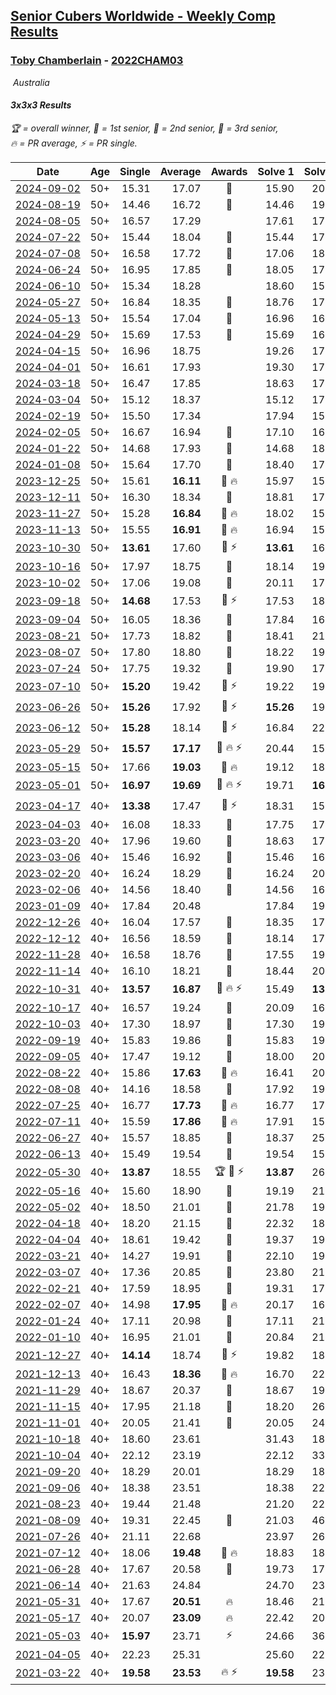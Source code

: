 <style>table {white-space: nowrap;}</style>
<link rel="stylesheet" type="text/css" href="/scw-comp/css/flags.css" />

## [Senior Cubers Worldwide - Weekly Comp Results](/scw-comp/results/)
### [Toby Chamberlain](README.md) - [2022CHAM03](https://www.worldcubeassociation.org/persons/2022CHAM03?event=333)

<i class="flag flag-AU" />&nbsp;Australia

#### 3x3x3 Results

<span style="white-space: nowrap;">🏆 = overall winner</span>, <span style="white-space: nowrap;">🥇 = 1st senior</span>, <span style="white-space: nowrap;">🥈 = 2nd senior</span>, <span style="white-space: nowrap;">🥉 = 3rd senior</span>, <span style="white-space: nowrap;">🔥 = PR average</span>, <span style="white-space: nowrap;">⚡ = PR single</span>.

| Date | Age | Single | Average | Awards | Solve 1 | Solve 2 | Solve 3 | Solve 4 | Solve 5 | Video |
| :--: | :--: | --: | --: | :--: | --: | --: | --: | --: | --: | :-- |
| [2024-09-02](../../results/2024-09-02/333.md) | 50+ | 15.31 | 17.07 | 🥉 | 15.90 | 20.12 | 15.31 | 19.00 | 16.30 | [Desktop](https://www.facebook.com/events/536643418925945/permalink/545612888028998) / [Mobile](https://m.facebook.com/events/536643418925945?view=permalink&id=545612888028998) |
| [2024-08-19](../../results/2024-08-19/333.md) | 50+ | 14.46 | 16.72 | 🥉 | 14.46 | 19.40 | 23.55 | 15.75 | 15.02 | [Desktop](https://www.facebook.com/events/1156782986175552/permalink/1162992655554585) / [Mobile](https://m.facebook.com/events/1156782986175552?view=permalink&id=1162992655554585) |
| [2024-08-05](../../results/2024-08-05/333.md) | 50+ | 16.57 | 17.29 |  | 17.61 | 17.02 | 16.57 | 17.24 | DNF | [Desktop](https://www.facebook.com/events/1659713531529180/permalink/1668642133969653) / [Mobile](https://m.facebook.com/events/1659713531529180?view=permalink&id=1668642133969653) |
| [2024-07-22](../../results/2024-07-22/333.md) | 50+ | 15.44 | 18.04 | 🥉 | 15.44 | 17.82 | 17.23 | 19.07 | 20.24 | [Desktop](https://www.facebook.com/events/909767637577126/permalink/918454153375141) / [Mobile](https://m.facebook.com/events/909767637577126?view=permalink&id=918454153375141) |
| [2024-07-08](../../results/2024-07-08/333.md) | 50+ | 16.58 | 17.72 | 🥈 | 17.06 | 18.12 | 17.99 | 16.58 | 21.90 | [Desktop](https://www.facebook.com/events/821748909640871/permalink/828103145672114) / [Mobile](https://m.facebook.com/events/821748909640871?view=permalink&id=828103145672114) |
| [2024-06-24](../../results/2024-06-24/333.md) | 50+ | 16.95 | 17.85 | 🥉 | 18.05 | 17.72 | 17.79 | 16.95 | 24.07 | [Desktop](https://www.facebook.com/520891933/videos/1183980862811646) / [Mobile](https://m.facebook.com/520891933/videos/1183980862811646) |
| [2024-06-10](../../results/2024-06-10/333.md) | 50+ | 15.34 | 18.28 |  | 18.60 | 15.34 | 17.11 | 19.12 | 19.64 | [Desktop](https://www.facebook.com/events/1031082051776253/permalink/1037817347769390) / [Mobile](https://m.facebook.com/events/1031082051776253?view=permalink&id=1037817347769390) |
| [2024-05-27](../../results/2024-05-27/333.md) | 50+ | 16.84 | 18.35 | 🥉 | 18.76 | 17.53 | 18.75 | 21.33 | 16.84 | [Desktop](https://www.facebook.com/events/838099921518555/permalink/846199237375290) / [Mobile](https://m.facebook.com/events/838099921518555?view=permalink&id=846199237375290) |
| [2024-05-13](../../results/2024-05-13/333.md) | 50+ | 15.54 | 17.04 | 🥈 | 16.96 | 16.96 | 17.21 | 15.54 | 18.06 | [Desktop](https://www.facebook.com/events/800074235387553/permalink/808157544579222) / [Mobile](https://m.facebook.com/events/800074235387553?view=permalink&id=808157544579222) |
| [2024-04-29](../../results/2024-04-29/333.md) | 50+ | 15.69 | 17.53 | 🥈 | 15.69 | 16.57 | 25.52 | 16.19 | 19.82 | [Desktop](https://www.facebook.com/events/728652622517739/permalink/736053625110972) / [Mobile](https://m.facebook.com/events/728652622517739?view=permalink&id=736053625110972) |
| [2024-04-15](../../results/2024-04-15/333.md) | 50+ | 16.96 | 18.75 |  | 19.26 | 17.97 | 16.96 | 19.20 | 19.08 | [Desktop](https://www.facebook.com/events/288128664385253/permalink/303341229530663) / [Mobile](https://m.facebook.com/events/288128664385253?view=permalink&id=303341229530663) |
| [2024-04-01](../../results/2024-04-01/333.md) | 50+ | 16.61 | 17.93 |  | 19.30 | 17.48 | 17.02 | 16.61 | 21.61 | [Desktop](https://www.facebook.com/events/399816879472850/permalink/406368838817654) / [Mobile](https://m.facebook.com/events/399816879472850?view=permalink&id=406368838817654) |
| [2024-03-18](../../results/2024-03-18/333.md) | 50+ | 16.47 | 17.85 |  | 18.63 | 17.38 | 19.32 | 16.47 | 17.55 | [Desktop](https://www.facebook.com/events/962609138892132/permalink/969381664881546) / [Mobile](https://m.facebook.com/events/962609138892132?view=permalink&id=969381664881546) |
| [2024-03-04](../../results/2024-03-04/333.md) | 50+ | 15.12 | 18.37 |  | 15.12 | 17.68 | 21.31 | 17.57 | 19.87 | [Desktop](https://www.facebook.com/events/682023687232856/permalink/687861246649100) / [Mobile](https://m.facebook.com/events/682023687232856?view=permalink&id=687861246649100) |
| [2024-02-19](../../results/2024-02-19/333.md) | 50+ | 15.50 | 17.34 |  | 17.94 | 15.50 | 21.66 | 17.19 | 16.88 | [Desktop](https://www.facebook.com/events/947093233792978/permalink/954192636416371) / [Mobile](https://m.facebook.com/events/947093233792978?view=permalink&id=954192636416371) |
| [2024-02-05](../../results/2024-02-05/333.md) | 50+ | 16.67 | 16.94 | 🥉 | 17.10 | 16.68 | 16.67 | 17.04 | 17.27 | [Desktop](https://www.facebook.com/520891933/videos/931953468508879) / [Mobile](https://m.facebook.com/520891933/videos/931953468508879) |
| [2024-01-22](../../results/2024-01-22/333.md) | 50+ | 14.68 | 17.93 | 🥈 | 14.68 | 18.17 | 17.37 | 20.79 | 18.24 | [Desktop](https://www.facebook.com/events/1080083269860734/permalink/1087181355817592) / [Mobile](https://m.facebook.com/events/1080083269860734?view=permalink&id=1087181355817592) |
| [2024-01-08](../../results/2024-01-08/333.md) | 50+ | 15.64 | 17.70 | 🥈 | 18.40 | 17.86 | 15.64 | 17.78 | 17.47 | [Desktop](https://www.facebook.com/events/1278843609453417/permalink/1283280485676396) / [Mobile](https://m.facebook.com/events/1278843609453417?view=permalink&id=1283280485676396) |
| [2023-12-25](../../results/2023-12-25/333.md) | 50+ | 15.61 | **16.11** | 🥈 🔥 | 15.97 | 15.61 | 16.27 | 16.08 | 18.67 | [Desktop](https://www.facebook.com/events/231087383363053/permalink/237332369405221) / [Mobile](https://m.facebook.com/events/231087383363053?view=permalink&id=237332369405221) |
| [2023-12-11](../../results/2023-12-11/333.md) | 50+ | 16.30 | 18.34 | 🥉 | 18.81 | 17.52 | 18.68 | 16.30 | 23.44 | [Desktop](https://www.facebook.com/events/1404140403643629/permalink/1410992869625049) / [Mobile](https://m.facebook.com/events/1404140403643629?view=permalink&id=1410992869625049) |
| [2023-11-27](../../results/2023-11-27/333.md) | 50+ | 15.28 | **16.84** | 🥈 🔥 | 18.02 | 15.87 | 16.62 | 15.28 | 23.46 | [Desktop](https://www.facebook.com/events/889636606027860/permalink/896127362045451) / [Mobile](https://m.facebook.com/events/889636606027860?view=permalink&id=896127362045451) |
| [2023-11-13](../../results/2023-11-13/333.md) | 50+ | 15.55 | **16.91** | 🥈 🔥 | 16.94 | 15.55 | 23.61 | 17.07 | 16.72 | [Desktop](https://www.facebook.com/events/1478121449586426/permalink/1485089972222907) / [Mobile](https://m.facebook.com/events/1478121449586426?view=permalink&id=1485089972222907) |
| [2023-10-30](../../results/2023-10-30/333.md) | 50+ | **13.61** | 17.60 | 🥈 ⚡ | **13.61** | 16.01 | 18.95 | 20.41 | 17.84 | [Desktop](https://www.facebook.com/events/1074911313795532/permalink/1082877699665560) / [Mobile](https://m.facebook.com/events/1074911313795532?view=permalink&id=1082877699665560) |
| [2023-10-16](../../results/2023-10-16/333.md) | 50+ | 17.97 | 18.75 | 🥉 | 18.14 | 19.33 | 17.97 | 19.60 | 18.77 | [Desktop](https://www.facebook.com/events/1058362692072125/permalink/1065442908030770) / [Mobile](https://m.facebook.com/events/1058362692072125?view=permalink&id=1065442908030770) |
| [2023-10-02](../../results/2023-10-02/333.md) | 50+ | 17.06 | 19.08 | 🥈 | 20.11 | 17.06 | 17.99 | 19.14 | 22.46 | [Desktop](https://www.facebook.com/events/1518773368939011/permalink/1526234368192911) / [Mobile](https://m.facebook.com/events/1518773368939011?view=permalink&id=1526234368192911) |
| [2023-09-18](../../results/2023-09-18/333.md) | 50+ | **14.68** | 17.53 | 🥈 ⚡ | 17.53 | 18.00 | 17.05 | 23.47 | **14.68** | [Desktop](https://www.facebook.com/events/1636211493537200/permalink/1640899769735039) / [Mobile](https://m.facebook.com/events/1636211493537200?view=permalink&id=1640899769735039) |
| [2023-09-04](../../results/2023-09-04/333.md) | 50+ | 16.05 | 18.36 | 🥈 | 17.84 | 16.05 | 18.49 | 20.80 | 18.74 | [Desktop](https://www.facebook.com/events/190773964023185/permalink/198427293257852) / [Mobile](https://m.facebook.com/events/190773964023185?view=permalink&id=198427293257852) |
| [2023-08-21](../../results/2023-08-21/333.md) | 50+ | 17.73 | 18.82 | 🥉 | 18.41 | 21.70 | 19.03 | 19.02 | 17.73 | [Desktop](https://www.facebook.com/events/1826888371060368/permalink/1834147920334413) / [Mobile](https://m.facebook.com/events/1826888371060368?view=permalink&id=1834147920334413) |
| [2023-08-07](../../results/2023-08-07/333.md) | 50+ | 17.80 | 18.80 | 🥉 | 18.22 | 19.77 | 17.80 | 25.66 | 18.40 | [Desktop](https://www.facebook.com/events/274987855148595/permalink/280900037890710) / [Mobile](https://m.facebook.com/events/274987855148595?view=permalink&id=280900037890710) |
| [2023-07-24](../../results/2023-07-24/333.md) | 50+ | 17.75 | 19.32 | 🥈 | 19.90 | 17.75 | 19.26 | 18.79 | 21.21 | [Desktop](https://www.facebook.com/events/1475111463308788/permalink/1482210412598893) / [Mobile](https://m.facebook.com/events/1475111463308788?view=permalink&id=1482210412598893) |
| [2023-07-10](../../results/2023-07-10/333.md) | 50+ | **15.20** | 19.42 | 🥇 ⚡ | 19.22 | 19.64 | **15.20** | 19.40 | 24.31 | [Desktop](https://www.facebook.com/events/198208716234931/permalink/203100105745792) / [Mobile](https://m.facebook.com/events/198208716234931?view=permalink&id=203100105745792) |
| [2023-06-26](../../results/2023-06-26/333.md) | 50+ | **15.26** | 17.92 | 🥇 ⚡ | **15.26** | 19.09 | 17.79 | 22.02 | 16.87 | [Desktop](https://www.facebook.com/events/205496442461873/permalink/214635871547930) / [Mobile](https://m.facebook.com/events/205496442461873?view=permalink&id=214635871547930) |
| [2023-06-12](../../results/2023-06-12/333.md) | 50+ | **15.28** | 18.14 | 🥈 ⚡ | 16.84 | 22.41 | 18.02 | **15.28** | 19.55 | [Desktop](https://www.facebook.com/events/2098018943739146/permalink/2106381412902899) / [Mobile](https://m.facebook.com/events/2098018943739146?view=permalink&id=2106381412902899) |
| [2023-05-29](../../results/2023-05-29/333.md) | 50+ | **15.57** | **17.17** | 🥈 🔥 ⚡ | 20.44 | 15.94 | 16.03 | **15.57** | 19.55 | [Desktop](https://www.facebook.com/events/199553879662923/permalink/203773095907668) / [Mobile](https://m.facebook.com/events/199553879662923?view=permalink&id=203773095907668) |
| [2023-05-15](../../results/2023-05-15/333.md) | 50+ | 17.66 | **19.03** | 🥉 🔥 | 19.12 | 18.47 | 17.66 | 19.51 | 22.24 | [Desktop](https://www.facebook.com/events/943848890264789/permalink/949966116319733) / [Mobile](https://m.facebook.com/events/943848890264789?view=permalink&id=949966116319733) |
| [2023-05-01](../../results/2023-05-01/333.md) | 50+ | **16.97** | **19.69** | 🥈 🔥 ⚡ | 19.71 | **16.97** | 20.25 | 21.34 | 19.12 | [Desktop](https://www.facebook.com/events/542713531136099/permalink/548312373909548) / [Mobile](https://m.facebook.com/events/542713531136099?view=permalink&id=548312373909548) |
| [2023-04-17](../../results/2023-04-17/333.md) | 40+ | **13.38** | 17.47 | 🥉 ⚡ | 18.31 | 15.54 | 18.56 | 18.60 | **13.38** | [Desktop](https://www.facebook.com/events/786804792820217/permalink/793159968851366) / [Mobile](https://m.facebook.com/events/786804792820217?view=permalink&id=793159968851366) |
| [2023-04-03](../../results/2023-04-03/333.md) | 40+ | 16.08 | 18.33 | 🥈 | 17.75 | 17.66 | DNF | 16.08 | 19.59 | [Desktop](https://www.facebook.com/520891933/videos/1548532572305308) / [Mobile](https://m.facebook.com/520891933/videos/1548532572305308) |
| [2023-03-20](../../results/2023-03-20/333.md) | 40+ | 17.96 | 19.60 | 🥉 | 18.63 | 17.96 | 25.73 | 20.56 | 19.62 | [Desktop](https://www.facebook.com/events/241366535002371/permalink/248702657602092) / [Mobile](https://m.facebook.com/events/241366535002371?view=permalink&id=248702657602092) |
| [2023-03-06](../../results/2023-03-06/333.md) | 40+ | 15.46 | 16.92 | 🥈 | 15.46 | 16.45 | 18.35 | 15.97 | 19.17 | [Desktop](https://www.facebook.com/520891933/videos/231040342616457) / [Mobile](https://m.facebook.com/520891933/videos/231040342616457) |
| [2023-02-20](../../results/2023-02-20/333.md) | 40+ | 16.24 | 18.29 | 🥈 | 16.24 | 20.42 | 18.54 | 16.75 | 19.57 | [Desktop](https://www.facebook.com/520891933/videos/755035639223727) / [Mobile](https://m.facebook.com/520891933/videos/755035639223727) |
| [2023-02-06](../../results/2023-02-06/333.md) | 40+ | 14.56 | 18.40 | 🥇 | 14.56 | 16.32 | DNF | 15.56 | 23.32 | [Desktop](https://www.facebook.com/520891933/videos/2153953351660265) / [Mobile](https://m.facebook.com/520891933/videos/2153953351660265) |
| [2023-01-09](../../results/2023-01-09/333.md) | 40+ | 17.84 | 20.48 |  | 17.84 | 19.27 | 25.92 | 21.74 | 20.44 | [Desktop](https://www.facebook.com/520891933/videos/874446930467905) / [Mobile](https://m.facebook.com/520891933/videos/874446930467905) |
| [2022-12-26](../../results/2022-12-26/333.md) | 40+ | 16.04 | 17.57 | 🥈 | 18.35 | 17.34 | 27.28 | 17.01 | 16.04 | [Desktop](https://www.facebook.com/520891933/videos/832090321195832) / [Mobile](https://m.facebook.com/520891933/videos/832090321195832) |
| [2022-12-12](../../results/2022-12-12/333.md) | 40+ | 16.56 | 18.59 | 🥉 | 18.14 | 17.62 | 16.56 | 20.00 | 24.59 | [Desktop](https://www.facebook.com/520891933/videos/1625456011228596) / [Mobile](https://m.facebook.com/520891933/videos/1625456011228596) |
| [2022-11-28](../../results/2022-11-28/333.md) | 40+ | 16.58 | 18.76 | 🥈 | 17.55 | 19.78 | 19.10 | 16.58 | 19.63 | [Desktop](https://www.facebook.com/520891933/videos/5444383485670962) / [Mobile](https://m.facebook.com/520891933/videos/5444383485670962) |
| [2022-11-14](../../results/2022-11-14/333.md) | 40+ | 16.10 | 18.21 | 🥈 | 18.44 | 20.40 | 17.47 | 18.71 | 16.10 | [Desktop](https://www.facebook.com/520891933/videos/523027083074457) / [Mobile](https://m.facebook.com/520891933/videos/523027083074457) |
| [2022-10-31](../../results/2022-10-31/333.md) | 40+ | **13.57** | **16.87** | 🥈 🔥 ⚡ | 15.49 | **13.57** | 17.40 | 19.68 | 17.72 | [Desktop](https://www.facebook.com/520891933/videos/1366578190546560) / [Mobile](https://m.facebook.com/520891933/videos/1366578190546560) |
| [2022-10-17](../../results/2022-10-17/333.md) | 40+ | 16.57 | 19.24 | 🥈 | 20.09 | 16.57 | 19.85 | 18.00 | 19.86 | [Desktop](https://www.facebook.com/520891933/videos/446701114271851) / [Mobile](https://m.facebook.com/520891933/videos/446701114271851) |
| [2022-10-03](../../results/2022-10-03/333.md) | 40+ | 17.30 | 18.97 | 🥈 | 17.30 | 19.42 | 19.84 | 21.96 | 17.64 | [Desktop](https://www.facebook.com/520891933/videos/644698660420296) / [Mobile](https://m.facebook.com/520891933/videos/644698660420296) |
| [2022-09-19](../../results/2022-09-19/333.md) | 40+ | 15.83 | 19.86 | 🥈 | 15.83 | 19.12 | 22.63 | 21.03 | 19.43 | [Desktop](https://www.facebook.com/520891933/videos/777463756859130) / [Mobile](https://m.facebook.com/520891933/videos/777463756859130) |
| [2022-09-05](../../results/2022-09-05/333.md) | 40+ | 17.47 | 19.12 | 🥉 | 18.00 | 20.06 | 17.47 | 25.58 | 19.31 | [Desktop](https://www.facebook.com/520891933/videos/1528296447601011) / [Mobile](https://m.facebook.com/520891933/videos/1528296447601011) |
| [2022-08-22](../../results/2022-08-22/333.md) | 40+ | 15.86 | **17.63** | 🥇 🔥 | 16.41 | 20.29 | 22.69 | 15.86 | 16.19 | [Desktop](https://www.facebook.com/520891933/videos/3267155056946567) / [Mobile](https://m.facebook.com/520891933/videos/3267155056946567) |
| [2022-08-08](../../results/2022-08-08/333.md) | 40+ | 14.16 | 18.58 | 🥇 | 17.92 | 19.55 | 14.16 | 23.56 | 18.28 | [Desktop](https://www.facebook.com/520891933/videos/609258353944624) / [Mobile](https://m.facebook.com/520891933/videos/609258353944624) |
| [2022-07-25](../../results/2022-07-25/333.md) | 40+ | 16.77 | **17.73** | 🥇 🔥 | 16.77 | 17.24 | 16.93 | 43.14 | 19.02 | [Desktop](https://www.facebook.com/520891933/videos/5089007474541942) / [Mobile](https://m.facebook.com/520891933/videos/5089007474541942) |
| [2022-07-11](../../results/2022-07-11/333.md) | 40+ | 15.59 | **17.86** | 🥇 🔥 | 17.91 | 15.59 | 17.86 | 23.97 | 17.81 | [Desktop](https://www.facebook.com/520891933/videos/1102472987350686) / [Mobile](https://m.facebook.com/520891933/videos/1102472987350686) |
| [2022-06-27](../../results/2022-06-27/333.md) | 40+ | 15.57 | 18.85 | 🥈 | 18.37 | 25.05 | 18.61 | 15.57 | 19.58 | [Desktop](https://www.facebook.com/520891933/videos/483752763552199) / [Mobile](https://m.facebook.com/520891933/videos/483752763552199) |
| [2022-06-13](../../results/2022-06-13/333.md) | 40+ | 15.49 | 19.54 | 🥇 | 19.54 | 15.49 | 25.78 | 20.75 | 18.34 | [Desktop](https://www.facebook.com/520891933/videos/367772035425182) / [Mobile](https://m.facebook.com/520891933/videos/367772035425182) |
| [2022-05-30](../../results/2022-05-30/333.md) | 40+ | **13.87** | 18.55 | 🏆 🥇 ⚡ | **13.87** | 26.46 | 21.12 | 18.51 | 16.01 | [Desktop](https://www.facebook.com/events/378345394109427/permalink/383265163617450) / [Mobile](https://m.facebook.com/events/378345394109427?view=permalink&id=383265163617450) |
| [2022-05-16](../../results/2022-05-16/333.md) | 40+ | 15.60 | 18.90 | 🥇 | 19.19 | 21.05 | 15.60 | 18.62 | 18.88 | [Desktop](https://www.facebook.com/520891933/videos/2226230994196148) / [Mobile](https://m.facebook.com/520891933/videos/2226230994196148) |
| [2022-05-02](../../results/2022-05-02/333.md) | 40+ | 18.50 | 21.01 | 🥇 | 21.78 | 19.91 | 21.34 | 26.00 | 18.50 | [Desktop](https://www.facebook.com/520891933/videos/553397696185965) / [Mobile](https://m.facebook.com/520891933/videos/553397696185965) |
| [2022-04-18](../../results/2022-04-18/333.md) | 40+ | 18.20 | 21.15 | 🥇 | 22.32 | 18.20 | 20.96 | 24.11 | 20.16 | [Desktop](https://www.facebook.com/520891933/videos/1195762644563407) / [Mobile](https://m.facebook.com/520891933/videos/1195762644563407) |
| [2022-04-04](../../results/2022-04-04/333.md) | 40+ | 18.61 | 19.42 | 🥇 | 19.37 | 19.96 | 18.61 | 18.92 | 35.58 | [Desktop](https://www.facebook.com/520891933/videos/3068939030033789) / [Mobile](https://m.facebook.com/520891933/videos/3068939030033789) |
| [2022-03-21](../../results/2022-03-21/333.md) | 40+ | 14.27 | 19.91 | 🥇 | 22.10 | 19.19 | 18.44 | 14.27 | 37.83 | [Desktop](https://www.facebook.com/520891933/videos/745840940063413) / [Mobile](https://m.facebook.com/520891933/videos/745840940063413) |
| [2022-03-07](../../results/2022-03-07/333.md) | 40+ | 17.36 | 20.85 | 🥉 | 23.80 | 21.37 | 20.17 | 17.36 | 21.02 | [Desktop](https://www.facebook.com/520891933/videos/957497218242676) / [Mobile](https://m.facebook.com/520891933/videos/957497218242676) |
| [2022-02-21](../../results/2022-02-21/333.md) | 40+ | 17.59 | 18.95 | 🥇 | 19.31 | 17.59 | 18.03 | 19.51 | DNF | [Desktop](https://www.facebook.com/520891933/videos/1063602547551436) / [Mobile](https://m.facebook.com/520891933/videos/1063602547551436) |
| [2022-02-07](../../results/2022-02-07/333.md) | 40+ | 14.98 | **17.95** | 🥇 🔥 | 20.17 | 16.19 | 14.98 | 18.73 | 18.94 | [Desktop](https://www.facebook.com/520891933/videos/938686506789692) / [Mobile](https://m.facebook.com/520891933/videos/938686506789692) |
| [2022-01-24](../../results/2022-01-24/333.md) | 40+ | 17.11 | 20.98 | 🥈 | 17.11 | 21.85 | 23.94 | 23.02 | 18.07 | [Desktop](https://www.facebook.com/520891933/videos/757167745668530) / [Mobile](https://m.facebook.com/520891933/videos/757167745668530) |
| [2022-01-10](../../results/2022-01-10/333.md) | 40+ | 16.95 | 21.01 | 🥇 | 20.84 | 21.37 | 16.95 | DNF | 20.82 | [Desktop](https://www.facebook.com/520891933/videos/274982984566998) / [Mobile](https://m.facebook.com/520891933/videos/274982984566998) |
| [2021-12-27](../../results/2021-12-27/333.md) | 40+ | **14.14** | 18.74 | 🥉 ⚡ | 19.82 | 18.13 | **14.14** | 18.26 | 20.42 | [Desktop](https://www.facebook.com/520891933/videos/1250846438756075) / [Mobile](https://m.facebook.com/520891933/videos/1250846438756075) |
| [2021-12-13](../../results/2021-12-13/333.md) | 40+ | 16.43 | **18.36** | 🥈 🔥 | 16.70 | 22.69 | 19.07 | 19.30 | 16.43 | [Desktop](https://www.facebook.com/520891933/videos/590269732272292) / [Mobile](https://m.facebook.com/520891933/videos/590269732272292) |
| [2021-11-29](../../results/2021-11-29/333.md) | 40+ | 18.67 | 20.37 | 🥈 | 18.67 | 19.48 | 21.29 | 20.34 | 22.34 | [Desktop](https://www.facebook.com/520891933/videos/971338720469040) / [Mobile](https://m.facebook.com/520891933/videos/971338720469040) |
| [2021-11-15](../../results/2021-11-15/333.md) | 40+ | 17.95 | 21.18 | 🥉 | 18.20 | 26.21 | 19.14 | 17.95 | 31.33 | [Desktop](https://www.facebook.com/520891933/videos/5159951374024470) / [Mobile](https://m.facebook.com/520891933/videos/5159951374024470) |
| [2021-11-01](../../results/2021-11-01/333.md) | 40+ | 20.05 | 21.41 | 🥉 | 20.05 | 24.15 | 21.39 | 22.18 | 20.67 | [Desktop](https://www.facebook.com/520891933/videos/2784547991838163) / [Mobile](https://m.facebook.com/520891933/videos/2784547991838163) |
| [2021-10-18](../../results/2021-10-18/333.md) | 40+ | 18.60 | 23.61 |  | 31.43 | 18.60 | 25.75 | 26.25 | 18.83 | [Desktop](https://www.facebook.com/520891933/videos/227538746139505) / [Mobile](https://m.facebook.com/520891933/videos/227538746139505) |
| [2021-10-04](../../results/2021-10-04/333.md) | 40+ | 22.12 | 23.19 |  | 22.12 | 33.21 | 23.94 | 22.20 | 23.44 | [Desktop](https://www.facebook.com/520891933/videos/399237238528189) / [Mobile](https://m.facebook.com/520891933/videos/399237238528189) |
| [2021-09-20](../../results/2021-09-20/333.md) | 40+ | 18.29 | 20.01 |  | 18.29 | 18.70 | 21.27 | 59.49 | 20.06 | [Desktop](https://www.facebook.com/520891933/videos/891757678384163) / [Mobile](https://m.facebook.com/520891933/videos/891757678384163) |
| [2021-09-06](../../results/2021-09-06/333.md) | 40+ | 18.38 | 23.51 |  | 18.38 | 22.36 | 30.40 | 23.23 | 24.93 | [Desktop](https://www.facebook.com/520891933/videos/865740850725704) / [Mobile](https://m.facebook.com/520891933/videos/865740850725704) |
| [2021-08-23](../../results/2021-08-23/333.md) | 40+ | 19.44 | 21.48 |  | 21.20 | 22.51 | 26.74 | 20.73 | 19.44 | [Desktop](https://www.facebook.com/520891933/videos/5025433940813189) / [Mobile](https://m.facebook.com/520891933/videos/5025433940813189) |
| [2021-08-09](../../results/2021-08-09/333.md) | 40+ | 19.31 | 22.45 | 🥈 | 21.03 | 46.17 | 21.46 | 19.31 | 24.85 | [Desktop](https://www.facebook.com/520891933/videos/1028999127859843) / [Mobile](https://m.facebook.com/520891933/videos/1028999127859843) |
| [2021-07-26](../../results/2021-07-26/333.md) | 40+ | 21.11 | 22.68 |  | 23.97 | 26.07 | 21.11 | 21.75 | 22.32 | [Desktop](https://www.facebook.com/520891933/videos/4394228373932279) / [Mobile](https://m.facebook.com/520891933/videos/4394228373932279) |
| [2021-07-12](../../results/2021-07-12/333.md) | 40+ | 18.06 | **19.48** | 🥉 🔥 | 18.83 | 18.79 | 34.96 | 18.06 | 20.82 | [Desktop](https://www.facebook.com/520891933/videos/1208718349601795) / [Mobile](https://m.facebook.com/520891933/videos/1208718349601795) |
| [2021-06-28](../../results/2021-06-28/333.md) | 40+ | 17.67 | 20.58 | 🥉 | 19.73 | 17.67 | 34.87 | 21.65 | 20.35 | [Desktop](https://www.facebook.com/520891933/videos/349539123242913) / [Mobile](https://m.facebook.com/520891933/videos/349539123242913) |
| [2021-06-14](../../results/2021-06-14/333.md) | 40+ | 21.63 | 24.84 |  | 24.70 | 23.07 | 26.75 | 39.39 | 21.63 | [Desktop](https://www.facebook.com/520891933/videos/286476289880511) / [Mobile](https://m.facebook.com/520891933/videos/286476289880511) |
| [2021-05-31](../../results/2021-05-31/333.md) | 40+ | 17.67 | **20.51** | 🔥 | 18.46 | 21.38 | 17.67 | 21.69 | 22.23 | [Desktop](https://www.facebook.com/520891933/videos/10159710403326934) / [Mobile](https://m.facebook.com/520891933/videos/10159710403326934) |
| [2021-05-17](../../results/2021-05-17/333.md) | 40+ | 20.07 | **23.09** | 🔥 | 22.42 | 20.33 | 20.07 | 26.53 | 33.32 | [Desktop](https://www.facebook.com/520891933/videos/10159672331966934) / [Mobile](https://m.facebook.com/520891933/videos/10159672331966934) |
| [2021-05-03](../../results/2021-05-03/333.md) | 40+ | **15.97** | 23.71 | ⚡ | 24.66 | 36.17 | 25.80 | **15.97** | 20.66 | [Desktop](https://www.facebook.com/520891933/videos/10159638022286934) / [Mobile](https://m.facebook.com/520891933/videos/10159638022286934) |
| [2021-04-05](../../results/2021-04-05/333.md) | 40+ | 22.23 | 25.31 |  | 25.60 | 22.23 | 24.65 | 25.67 | 38.30 | [Desktop](https://www.facebook.com/520891933/videos/10159574649091934) / [Mobile](https://m.facebook.com/520891933/videos/10159574649091934) |
| [2021-03-22](../../results/2021-03-22/333.md) | 40+ | **19.58** | **23.53** | 🔥 ⚡ | **19.58** | 23.11 | 21.64 | 25.84 | 42.57 | [Desktop](https://www.facebook.com/520891933/videos/10159529318601934) / [Mobile](https://m.facebook.com/520891933/videos/10159529318601934) |


<!-- Global site tag (gtag.js) - Google Analytics -->
<script async src="https://www.googletagmanager.com/gtag/js?id=UA-86348435-3"></script>
<script>window.dataLayer = window.dataLayer || []; function gtag() {dataLayer.push(arguments);} gtag('js', new Date()); gtag('config', 'UA-86348435-3');</script>
